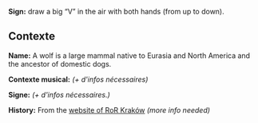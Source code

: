 **Sign:** draw a big “V” in the air with both hands (from up to down).

## Contexte

**Name:** A wolf is a large mammal native to Eurasia and North America and the
ancestor of domestic dogs.

**Contexte musical:** *(+ d'infos nécessaires)*

**Signe:** *(+ d'infos nécessaires.)*

**History:** From the [website of RoR
Kraków](https://sambaka.wordpress.com/rytmy/) *(more info needed)*

